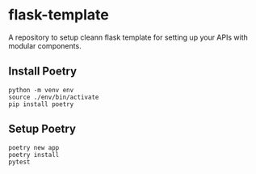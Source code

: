 # flask-template

A repository to setup cleann flask template for setting up your APIs with modular components.

## Install Poetry

```
python -m venv env
source ./env/bin/activate
pip install poetry
```

## Setup Poetry

```
poetry new app
poetry install
pytest
```
